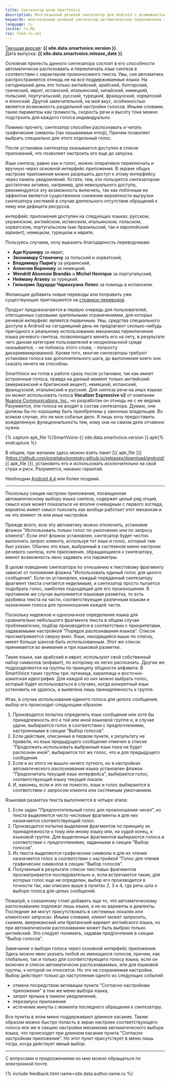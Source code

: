 ```yaml
---
title: Синтезатор речи SmartVoice
description: Многоязычный речевой синтезатор для Android с возможностью автоматического распознавания и переключения языка синтеза.
keywords: многоязычный речевой синтезатор,автоматическое переключение языка синтеза,Android
language: ru
locale: ru_RU
rss: feed-ru.xml
---
```


[Текущая версия](releasenotes-ru.md): **{{ site.data.smartvoice.version }}**.  
Дата выпуска: **{{ site.data.smartvoice.release_date }}**.

Основная прелесть данного синтезатора состоит в его способности
автоматически распознавать и переключать язык синтеза в соответствии с
характером произносимого текста. Увы, сия автоматика распространяется
отнюдь не на все поддерживаемые языки. На сегодняшний день это только
английский, арабский, болгарский, греческий, иврит, испанский,
итальянский, китайский, немецкий, польский, португальский, русский,
турецкий, французский, хорватский и японский. Другой замечательной, на
мой вкус, особенностью является возможность раздельной настройки
голосов. Иными словами, такие параметры как громкость, скорость речи и
высоту тона можно подстроить для каждого голоса индивидуально.

Помимо прочего, синтезатор способен распознавать и читать графические
символы (так называемые emoji), Причем позволяет выбрать специально
для этого отдельный голос.

После установки синтезатор оказывается доступен в списке приложений,
что позволяет настроить его еще до запуска.

Язык синтеза, равно как и голос,  можно оперативно переключать и
вручную через основной интерфейс приложения. В экране общих настроек
приложения можно разрешить доступ к этому интерфейсу через панель
уведомлений. Кстати, тем, кто пользуется синтезатором достаточно
активно, например, для невизуального доступа, рекомендуется эту
возможность включить, так как побочным ее эффектом является
существенное снижение вероятности выгрузки синтезатора системой в
случае длительного отсутствия обращений к нему или дефицита ресурсов.

интерфейс приложения доступен на следующих языках: русском,
украинском, английском, испанском, итальянском, польском, хорватском,
португальском (как бразильский, так и европейский вариант), немецком,
турецком и иврите.

Пользуясь случаем, хочу выразить благодарность переводчикам:

- **Ади Кушниру** за иврит,
- **Звонимиру Станечичу** за польский и хорватский,
- **Владимиру Пыригу** за украинский,
- **Алексею Воронову** за немецкий,
- **Wendrill Aksenow Brandão** и **Michel Henrique** за португальский,
- **Нейману Агаеву** за турецкий.
- **Гильермо Эдуардо Чаркахуана Лопес** за помощь в испанском.

Желающие добавить новые переводы или поправить уже существующие
приглашаются на
[страницу переводов](https://github.com/poretsky/SmartVoice-translations).

Продукт предназначается в первую очередь для пользователей,
отягощенных суровыми зрительными ограничениями, для которых речевой
интерфейс является первичным. Увы, средства специального доступа в
Android на сегодняшний день не предлагают сколько-нибудь пригодного
к реальному использованию механизма переключения языка речевого
синтеза, позволяющего менять его на лету, в результате чего данная
категория пользователей в неодноязычной среде оказывается, - не
побоюсь этого слова, - попросту дискриминированной. Кроме того, многие
синтезаторы требуют установки голоса как дополнительного шага, до
выполнения коего они сказать ничего не способны.

SmartVoice же готов к работе сразу после установки, так как имеет
встроенные голоса, правда на данный момент только английский
(американский и британский акцент), немецкий, испанский, французский,
итальянский и русский. Для синтеза речи на иных языках он может
использовать голоса **Vocalizer Expressive v2** от компании
[Nuance Communications, Inc.](http://www.nuance.com/),
но разработан он отнюдь не с ее ведома. Разумеется, эти голоса
_не входят_ в состав синтезатора. Думаю, они должны бы по-хорошему
быть приобретены у законных владельцев. Во всяком случае, это не мое
собачье дело. Я лишь хочу предоставить вожделенную функциональность
тем, кому она на самом деле отчаянно нужна.

{% capture apk_file %}SmartVoice-{{ site.data.smartvoice.version }}.apk{% endcapture %}

В общем, при желании здесь можно взять пакет
[{{ apk_file }}](https://github.com/poretsky/poretsky.github.io/releases/download/android/{{ apk_file }}),
установить его и использовать исключительно на свой страх и
риск. Разумеется, никаких гарантий.

Необходим
[Android 4.4](https://www.android.com/versions/kit-kat-4-4/)
или более поздний.

----

Поскольку секция настроек приложения, посвященная автоматическому
выбору языка синтеза, содержит целый ряд опций, смысл коих может
показаться не вполне очевидным с первого взгляда, вероятно имеет смысл
пояснить как вообще работает этот механизм и на что влияют те или иные
настройки.

Прежде всего, всю эту автоматику можно отключить, установив флажок
"Использовать только голос по умолчанию или по запросу клиента". Если
этот флажок установлен, синтезатор будет честно выполнять запрос
клиента, используя тот язык и голос, который там был указан. Обычно
это язык, выбранный в системном меню настроек речевого синтеза, хотя
приложения, обращающиеся к синтезатору, имеют возможность явно
задавать эти параметры.

В целом поведение синтезатора по отношению к текстовому фрагменту
зависит от положения флажка "Использовать единый голос для целого
сообщения". Если он установлен, каждый переданный синтезатору фрагмент
текста считается неделимым, и синтезатор просто пытается подобрать
голос, наиболее подходящий для его произношения. В противном же случае
выполняется языковая разметка, то есть разбивка текста на части,
соответствующие различным языкам и назначение голоса для произношения
каждой части.

Поскольку надежное и однозначное определение языка для сравнительно
небольшого фрагмента текста в общем случае проблематично, подбор
производится в соответствии с приоритетами, задаваемыми настройкой
"Порядок распознавания языков". Список просматривается сверху
вниз. Язык, находящийся выше по списку, имеет больше шансов быть
использованным. Этот же список принимается во внимание и при языковой
разметке.

Такие языки, как арабский и иврит, используют свой собственный набор
символов (алфавит), по которому их легко распознать. Другие же
подразделяются на группы по принципу общности алфавита. В SmartVoice
таких группы три: латиница, кириллица и восточно-азиатская
идеография. Для каждой из них можно выбрать голос, который будет
использоваться в случаях, когда конкретный язык установить не удалось,
а выявлена лишь принадлежность к группе.

Итак, в случае использования единого голоса для целого сообщения,
выбор его происходит следующим образом:

1. Производится попытка определить язык сообщения или хотя бы
   принадлежность его к той или иной языковой группе и, в случае
   удачи, выбирается голос в соответствии с предпочтениями,
   настроенными в секции "Выбор голосов".
2. Если действия, описанные в первом пункте, к результату не
   привели, но язык предыдущего сообщения отмечен в списке
   "Продолжать использовать выбранный язык пока не будет распознан
   иной", выбирается тот же голос, что и для предыдущего сообщения.
3. Если и из этого не вышло ничего путного, но в настройках
   автоматического распознавания языка установлен флажок
   "Предпочитать текущий язык интерфейса", выбирается голос,
   соответствующий языку текущей локали.
4. И, наконец, если и это не помогло, язык и голос выбираются в
   соответствии с запросом клиента или системным умолчанием.

Языковая разметка текста выполняется в четыре этапа:

1. Если задан "Предпочтительный голос для произношения чисел", из
   текста выделяются чисто числовые фрагменты и для них назначается
   соответствующий голос.
2. Производится попытка выделения фрагментов по принципу их
   принадлежности к тому или иному языку или, на худой конец, к
   языковой группе. Для выделенных фрагментов выбираются голоса в
   соответствии с предпочтениями, заданными в секции "Выбор голосов".
3. Из текста выделяются графические символы и для их чтения
   назначается голос в соответствии с настройкой "Голос для чтения
   графических символов в секции "Выбор голосов".
4. Полученный в результате список текстовых фрагментов
   просматривается последовательно и, если встречаются такие, для
   которых голос еще не определен, выбор его производится в точности
   так, как описано выше в пунктах 2, 3 и 4, где речь шла о выборе
   голоса для целых сообщений.

Пожалуй, к сказанному стоит добавить еще то, что автоматическому
распознаванию подлежат лишь языки, а не их варианты и
диалекты. Последние же могут присутствовать в системных локалях или
клиентских запросах. Иными словами, клиент может запросить, скажем,
американский или британский вариант английского языка, но при
автоматическом распознавании может быть выбран только английский. Это
следует понимать, задавая предпочтения в секции "Выбор голосов".

Замечание о выборе голоса через основной интерфейс приложения. Здесь
можно явно указать любой из имеющихся голосов, причем, как глобально,
так и только для соответствующего голосу языка, если он включен в
список автоматически распознаваемых, или для языковой группы, к
которой он относится. Но это не сохраняемая настройка. Выбор действует
только до наступления одного из следующих событий:

- отмена посредством активации пункта "Согласно настройкам
  приложения" в том же меню выбора языка,
- запрет ярлыка в панели уведомлений,
- перезапуск приложения
- истечение минуты с момента последнего обращения к синтезатору.

Все пункты в этом меню поддерживают длинное касание. Таким образом
можно быстро попасть в экран настроек соответствующего голоса или же в
секцию настройки механизма автоматического выбора языка, что
происходит при длинном касании пункта "Согласно настройкам
приложения". Но этот пункт присутствует в меню лишь тогда, когда
действует явный выбор.

----

С вопросами и предложениями ко мне можно обращаться по электронной почте.

{% include feedback.html name=site.data.author.name.ru %}
